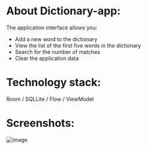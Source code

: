 # About Dictionary-app:
The application interface allows you:
+ Add a new word to the dictionary 
+ View the list of the first five words in the dictionary
+ Search for the number of matches
+ Clear the application data

# Technology stack:
Room / SQLLite / Flow / ViewModel

# Screenshots:
![image](https://user-images.githubusercontent.com/104363713/231139895-2d913b8a-2214-4226-9c4f-db6eb3a83053.png)
